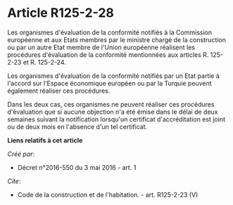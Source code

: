 # Article R125-2-28

Les organismes d'évaluation de la conformité notifiés à la Commission européenne et aux Etats membres par le ministre chargé
de la construction ou par un autre Etat membre de l'Union européenne réalisent les procédures d'évaluation de la conformité
mentionnées aux articles R. 125-2-23 et R. 125-2-24. 

Les organismes d'évaluation de la conformité notifiés par un Etat partie à l'accord sur l'Espace économique européen ou par
la Turquie peuvent également réaliser ces procédures. 

Dans les deux cas, ces organismes ne peuvent réaliser ces procédures d'évaluation que si aucune objection n'a été émise dans
le délai de deux semaines suivant la notification lorsqu'un certificat d'accréditation est joint ou de deux mois en l'absence
d'un tel certificat.

**Liens relatifs à cet article**

_Créé par_:

  - Décret n°2016-550 du 3 mai 2016 - art. 1

_Cite_:

  - Code de la construction et de l'habitation. - art. R125-2-23 (V)
